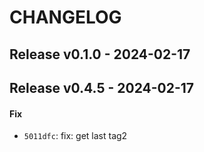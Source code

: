 # CHANGELOG


## Release v0.1.0 - 2024-02-17

## Release v0.4.5 - 2024-02-17
#### Fix
- `5011dfc`: fix: get last tag2

